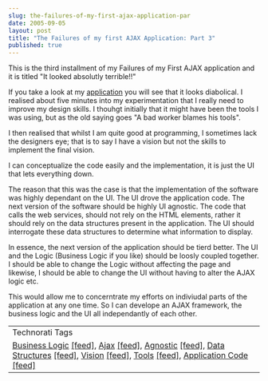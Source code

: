 ```yaml
---
slug: the-failures-of-my-first-ajax-application-par
date: 2005-09-05
layout: post
title: "The Failures of my first AJAX Application: Part 3"
published: true
---
```

This is the third installment of my Failures of my First AJAX application and it is titled "It looked absolutly terrible!!"<p />If you take a look at my <a href="http://www.kinlan.co.uk/AjaxExperiments/AjaxTag">application</a> you will see that it looks diabolical.  I realised about five minutes into my experimentation that I really need to improve my design skills.  I thouhgt initially that it might have been the tools I was using, but as the old saying goes "A bad worker blames his tools".  <p />I then realised that whilst I am quite good at programming, I sometimes lack the designers eye; that is to say I have a vision but not the skills to implement the final vision.<p />I can conceptualize the code easily and the implementation, it is just the UI that lets everything down.<p />The reason that this was the case is that the implementation of the software was highly dependant on the UI.  The UI drove the application code.  The next version of the software should be highly UI agnostic.  The code that calls the web services, should not rely on the HTML elements, rather it should rely on the data structures present in the application.  The UI should interrogate these data structures to determine what information to display.<p />In essence, the next version of the application should be tierd better.  The UI and the Logic (Business Logic if you like) should be loosly coupled together.  I should be able to change the Logic without affecting the page and likewise, I should be able to change the UI without having to alter the AJAX logic etc.<p />This would allow me to concerntrate my efforts on indiviudal parts of the application at any one time.  So I can develope an AJAX framework, the business logic and the UI all independantly of each other.<p /><table class="TechnoratiHead TagHeader">
<tr><td>Technorati Tags</td></tr>
<tr class="Technorati"><td>
<a href="http://www.technorati.com/tag/Business%20Logic" class="Tag" rel="tag">Business Logic</a> <a href="http://feeds.technorati.com/feed/posts/tag/Business%20Logic" class="Tag">[feed]</a>, <a href="http://www.technorati.com/tag/Ajax" class="Tag" rel="tag">Ajax</a> <a href="http://feeds.technorati.com/feed/posts/tag/Ajax" class="Tag">[feed]</a>, <a href="http://www.technorati.com/tag/Agnostic" class="Tag" rel="tag">Agnostic</a> <a href="http://feeds.technorati.com/feed/posts/tag/Agnostic" class="Tag">[feed]</a>, <a href="http://www.technorati.com/tag/Data%20Structures" class="Tag" rel="tag">Data Structures</a> <a href="http://feeds.technorati.com/feed/posts/tag/Data%20Structures" class="Tag">[feed]</a>, <a href="http://www.technorati.com/tag/Vision" class="Tag" rel="tag">Vision</a> <a href="http://feeds.technorati.com/feed/posts/tag/Vision" class="Tag">[feed]</a>, <a href="http://www.technorati.com/tag/Tools" class="Tag" rel="tag">Tools</a> <a href="http://feeds.technorati.com/feed/posts/tag/Tools" class="Tag">[feed]</a>, <a href="http://www.technorati.com/tag/Application%20Code" class="Tag" rel="tag">Application Code</a> <a href="http://feeds.technorati.com/feed/posts/tag/Application%20Code" class="Tag">[feed]</a>
</td></tr>
</table><div class="blogger-post-footer"><img class="posterous_download_image" src="https://blogger.googleusercontent.com/tracker/8109338-112595027359360480?l=www.kinlan.co.uk%2Findex.html" height="1" alt="" width="1" /></div>

